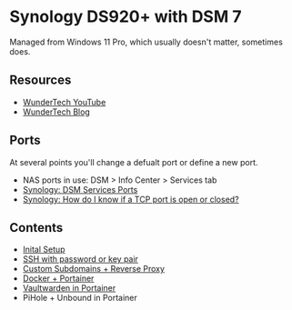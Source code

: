 # Synology DS920+ with DSM 7

Managed from Windows 11 Pro, which usually doesn't matter, sometimes does.

## Resources

* [WunderTech YouTube](https://www.youtube.com/c/WunderTechTutorials)
* [WunderTech Blog](https://www.wundertech.net/)


## Ports

At several points you'll change a defualt port or define a new port. 

* NAS ports in use: DSM > Info Center > Services tab
* [Synology: DSM Services Ports](https://kb.synology.com/en-global/DSM/tutorial/What_network_ports_are_used_by_Synology_services)
* [Synology: How do I know if a TCP port is open or closed?](https://kb.synology.com/tr-tr/DSM/tutorial/Whether_TCP_port_is_open_or_closed)


## Contents

* [Inital Setup](nas-setup.md)
* [SSH with password or key pair](ssh.md)
* [Custom Subdomains + Reverse Proxy](custom-domain.md)
* [Docker + Portainer](docker-portainer.md)
* [Vaultwarden in Portainer](vaultwarden.md)
* PiHole + Unbound in Portainer


